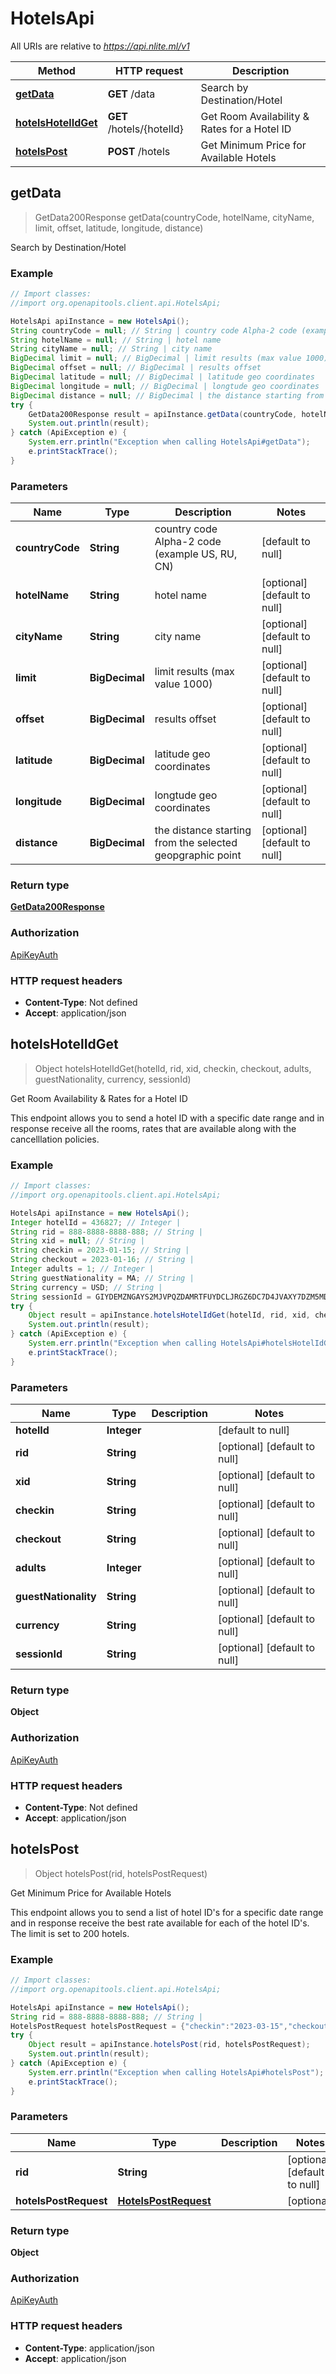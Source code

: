 # HotelsApi

All URIs are relative to _https://api.nlite.ml/v1_

| Method                                                | HTTP request              | Description                                      |
| ----------------------------------------------------- | ------------------------- | ------------------------------------------------ |
| [**getData**](HotelsApi.md#getData)                   | **GET** /data             | Search by Destination/Hotel                      |
| [**hotelsHotelIdGet**](HotelsApi.md#hotelsHotelIdGet) | **GET** /hotels/{hotelId} | Get Room Availability &amp; Rates for a Hotel ID |
| [**hotelsPost**](HotelsApi.md#hotelsPost)             | **POST** /hotels          | Get Minimum Price for Available Hotels           |

## getData

> GetData200Response getData(countryCode, hotelName, cityName, limit, offset, latitude, longitude, distance)

Search by Destination/Hotel

### Example

```java
// Import classes:
//import org.openapitools.client.api.HotelsApi;

HotelsApi apiInstance = new HotelsApi();
String countryCode = null; // String | country code Alpha-2 code (example US, RU, CN)
String hotelName = null; // String | hotel name
String cityName = null; // String | city name
BigDecimal limit = null; // BigDecimal | limit results (max value 1000)
BigDecimal offset = null; // BigDecimal | results offset
BigDecimal latitude = null; // BigDecimal | latitude geo coordinates
BigDecimal longitude = null; // BigDecimal | longtude geo coordinates
BigDecimal distance = null; // BigDecimal | the distance starting from the selected geopgraphic point
try {
    GetData200Response result = apiInstance.getData(countryCode, hotelName, cityName, limit, offset, latitude, longitude, distance);
    System.out.println(result);
} catch (ApiException e) {
    System.err.println("Exception when calling HotelsApi#getData");
    e.printStackTrace();
}
```

### Parameters

| Name            | Type           | Description                                               | Notes                        |
| --------------- | -------------- | --------------------------------------------------------- | ---------------------------- |
| **countryCode** | **String**     | country code Alpha-2 code (example US, RU, CN)            | [default to null]            |
| **hotelName**   | **String**     | hotel name                                                | [optional] [default to null] |
| **cityName**    | **String**     | city name                                                 | [optional] [default to null] |
| **limit**       | **BigDecimal** | limit results (max value 1000)                            | [optional] [default to null] |
| **offset**      | **BigDecimal** | results offset                                            | [optional] [default to null] |
| **latitude**    | **BigDecimal** | latitude geo coordinates                                  | [optional] [default to null] |
| **longitude**   | **BigDecimal** | longtude geo coordinates                                  | [optional] [default to null] |
| **distance**    | **BigDecimal** | the distance starting from the selected geopgraphic point | [optional] [default to null] |

### Return type

[**GetData200Response**](GetData200Response.md)

### Authorization

[ApiKeyAuth](../README.md#ApiKeyAuth)

### HTTP request headers

- **Content-Type**: Not defined
- **Accept**: application/json

## hotelsHotelIdGet

> Object hotelsHotelIdGet(hotelId, rid, xid, checkin, checkout, adults, guestNationality, currency, sessionId)

Get Room Availability &amp; Rates for a Hotel ID

This endpoint allows you to send a hotel ID with a specific date range and in response receive all the rooms, rates that are available along with the cancelllation policies.

### Example

```java
// Import classes:
//import org.openapitools.client.api.HotelsApi;

HotelsApi apiInstance = new HotelsApi();
Integer hotelId = 436827; // Integer |
String rid = 888-8888-8888-888; // String |
String xid = null; // String |
String checkin = 2023-01-15; // String |
String checkout = 2023-01-16; // String |
Integer adults = 1; // Integer |
String guestNationality = MA; // String |
String currency = USD; // String |
String sessionId = GIYDEMZNGAYS2MJVPQZDAMRTFUYDCLJRGZ6DC7D4JVAXY7DZM5MDMQKKJJAXKZY; // String |
try {
    Object result = apiInstance.hotelsHotelIdGet(hotelId, rid, xid, checkin, checkout, adults, guestNationality, currency, sessionId);
    System.out.println(result);
} catch (ApiException e) {
    System.err.println("Exception when calling HotelsApi#hotelsHotelIdGet");
    e.printStackTrace();
}
```

### Parameters

| Name                 | Type        | Description | Notes                        |
| -------------------- | ----------- | ----------- | ---------------------------- |
| **hotelId**          | **Integer** |             | [default to null]            |
| **rid**              | **String**  |             | [optional] [default to null] |
| **xid**              | **String**  |             | [optional] [default to null] |
| **checkin**          | **String**  |             | [optional] [default to null] |
| **checkout**         | **String**  |             | [optional] [default to null] |
| **adults**           | **Integer** |             | [optional] [default to null] |
| **guestNationality** | **String**  |             | [optional] [default to null] |
| **currency**         | **String**  |             | [optional] [default to null] |
| **sessionId**        | **String**  |             | [optional] [default to null] |

### Return type

**Object**

### Authorization

[ApiKeyAuth](../README.md#ApiKeyAuth)

### HTTP request headers

- **Content-Type**: Not defined
- **Accept**: application/json

## hotelsPost

> Object hotelsPost(rid, hotelsPostRequest)

Get Minimum Price for Available Hotels

This endpoint allows you to send a list of hotel ID&#39;s for a specific date range and in response receive the best rate available for each of the hotel ID&#39;s. The limit is set to 200 hotels.

### Example

```java
// Import classes:
//import org.openapitools.client.api.HotelsApi;

HotelsApi apiInstance = new HotelsApi();
String rid = 888-8888-8888-888; // String |
HotelsPostRequest hotelsPostRequest = {"checkin":"2023-03-15","checkout":"2023-03-16","latitude":41.009336416923006,"longitude":28.96179423827173,"country":"TR","distance":500,"adults":1,"children":"12,9","currency":"EUR","guestNationality":"MA"}; // HotelsPostRequest |
try {
    Object result = apiInstance.hotelsPost(rid, hotelsPostRequest);
    System.out.println(result);
} catch (ApiException e) {
    System.err.println("Exception when calling HotelsApi#hotelsPost");
    e.printStackTrace();
}
```

### Parameters

| Name                  | Type                                          | Description | Notes                        |
| --------------------- | --------------------------------------------- | ----------- | ---------------------------- |
| **rid**               | **String**                                    |             | [optional] [default to null] |
| **hotelsPostRequest** | [**HotelsPostRequest**](HotelsPostRequest.md) |             | [optional]                   |

### Return type

**Object**

### Authorization

[ApiKeyAuth](../README.md#ApiKeyAuth)

### HTTP request headers

- **Content-Type**: application/json
- **Accept**: application/json

